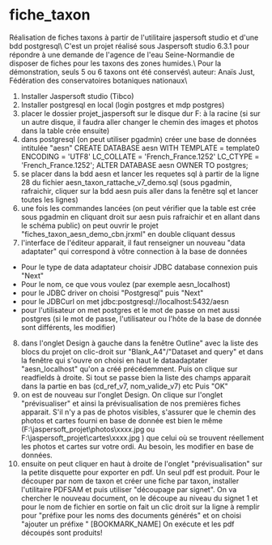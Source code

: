 # fiche_taxon
Réalisation de fiches taxons à partir de l'utilitaire jaspersoft studio et d'une bdd postgresql\\
C'est un projet réalisé sous Jaspersoft studio 6.3.1 pour répondre à une demande de l'agence de l'eau Seine-Normandie de disposer de fiches pour les taxons des zones humides.\\
Pour la démonstration, seuls 5 ou 6 taxons ont été conservés\\
auteur: Anaïs Just, Fédération des conservatoires botaniques nationaux\\

1. Installer Jaspersoft studio (Tibco) 
2. Installer postgresql  en local (login postgres et mdp postgres)
3. placer le dossier projet_jaspersoft sur le disque dur F: à la racine (si sur un autre disque, il faudra aller changer le chemin des images et photos dans la table crée ensuite)
4. dans postgresql (on peut utiliser pgadmin) créer une base de données intitulée "aesn"
    CREATE DATABASE aesn WITH TEMPLATE = template0 ENCODING = 'UTF8' LC_COLLATE = 'French_France.1252' LC_CTYPE = 'French_France.1252';
    ALTER DATABASE aesn OWNER TO postgres;
5. se placer dans la bdd aesn et lancer les requetes sql à partir de la ligne 28 du fichier aesn_taxon_rattache_v7_demo.sql (sous pgadmin, rafraichir, cliquer sur la bdd aesn puis aller dans la fenêtre sql et lancer toutes les lignes)
6. une fois les commandes lancées (on peut vérifier que la table est crée sous pgadmin en cliquant droit sur aesn puis rafraichir et en allant dans le schéma public) on peut ouvrir le projet  "fiches_taxon_aesn_demo_cbn.jrxml" en double cliquant dessus
7. l'interface de l'éditeur apparait, il faut renseigner un nouveau "data adaptater" qui correspond à vôtre connection à la base de données
* Pour le type de data adaptateur choisir JDBC database connexion puis "Next"
* Pour le nom, ce que vous voulez (par exemple aesn_localhost)
* pour le JDBC driver on choisi "Postgresql" puis "Next"
* pour le JDBCurl on met jdbc:postgresql://localhost:5432/aesn
* pour l'utilisateur on met postgres et le mot de passe on met aussi postgres
(si le mot de passe, l'utilisateur ou l'hôte de la base de donnée sont différents, les modifier)
8. dans l'onglet Design à gauche dans la fenêtre Outline" avec la liste des blocs du projet on clic-droit sur "Blank_A4"/"Dataset and query" et dans la fenêtre qui s'ouvre on choisi en haut le dataadaptater "aesn_localhost" qu'on a créé précédemment. 
Puis on clique sur readfields à droite. 
Si tout se passe bien la liste des champs apparait dans la partie en bas (cd_ref_v7, nom_valide_v7) etc
Puis "OK"
9. on est de nouveau sur l'onglet Design.
On clique sur l'onglet "prévisualiser" et ainsi la prévisualisation de nos premières fiches apparait.
S'il n'y a pas de photos visibles, s'assurer que le chemin des photos et cartes fourni en base de donnée est bien le même (F:\jaspersoft_projet\photos\xxxx.jpg ou F:\jaspersoft_projet\cartes\xxxx.jpg ) que celui où se trouvent réellement les photos et cartes sur votre ordi. Au besoin, les modifier en base de données.
10. ensuite on peut cliquer en haut à droite de l'onglet "prévisualisation" sur la petite disquette pour exporter en pdf.
Un seul pdf est produit.
Pour le découper par nom de taxon et créer une fiche par taxon, installer l'utilitaire PDFSAM et puis utiliser "découpage par signet".
On va chercher le nouveau document, on le découpe au niveau du signet 1 et pour le nom de fichier en sortie on fait un clic droit sur la ligne à remplir pour "préfixe pour les noms des documents générés" et on choisi "ajouter un préfixe " [BOOKMARK_NAME]
On exécute et les pdf découpés sont produits!
